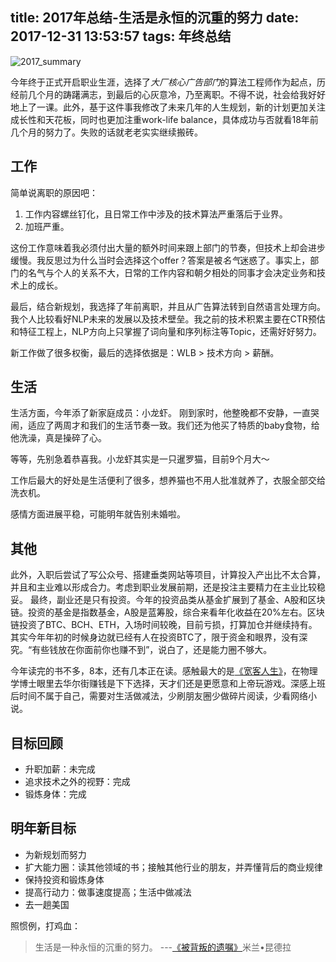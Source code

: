 title: 2017年总结-生活是永恒的沉重的努力
date: 2017-12-31 13:53:57
tags: 年终总结
---

![2017_summary](http://7xkdra.com1.z0.glb.clouddn.com/image/blog2017_summary.jpeg)
<!-- more -->

今年终于正式开启职业生涯，选择了*大厂核心广告部门*的算法工程师作为起点，历经前几个月的踌躇满志，到最后的心灰意冷，乃至离职。不得不说，社会给我好好地上了一课。此外，基于这件事我修改了未来几年的人生规划，新的计划更加关注成长性和天花板，同时也更加注重work-life balance，具体成功与否就看18年前几个月的努力了。失败的话就老老实实继续搬砖。

## 工作

简单说离职的原因吧：

1. 工作内容螺丝钉化，且日常工作中涉及的技术算法严重落后于业界。
2. 加班严重。

这份工作意味着我必须付出大量的额外时间来跟上部门的节奏，但技术上却会进步缓慢。我反思过为什么当时会选择这个offer？答案是被*名气*迷惑了。事实上，部门的名气与个人的关系不大，日常的工作内容和朝夕相处的同事才会决定业务和技术上的成长。

最后，结合新规划，我选择了年前离职，并且从广告算法转到自然语言处理方向。我个人比较看好NLP未来的发展以及技术壁垒。我之前的技术积累主要在CTR预估和特征工程上，NLP方向上只掌握了词向量和序列标注等Topic，还需好好努力。

新工作做了很多权衡，最后的选择依据是：WLB > 技术方向 > 薪酬。


## 生活

生活方面，今年添了新家庭成员：小龙虾。
刚到家时，他整晚都不安静，一直哭闹，适应了两周才和我们的生活节奏一致。我们还为他买了特质的baby食物，给他洗澡，真是操碎了心。

等等，先别急着恭喜我。小龙虾其实是一只暹罗猫，目前9个月大～

工作后最大的好处是生活便利了很多，想养猫也不用人批准就养了，衣服全部交给洗衣机。

感情方面进展平稳，可能明年就告别未婚啦。


## 其他

此外，入职后尝试了写公众号、搭建垂类网站等项目，计算投入产出比不太合算，并且和主业难以形成合力。考虑到职业发展前期，还是投注主要精力在主业比较稳妥。
最终，副业还是只有投资。今年的投资品类从基金扩展到了基金、A股和区块链。投资的基金是指数基金，A股是蓝筹股，综合来看年化收益在20%左右。区块链投资了BTC、BCH、ETH，入场时间较晚，目前亏损，打算加仓并继续持有。其实今年年初的时候身边就已经有人在投资BTC了，限于资金和眼界，没有深究。“有些钱放在你面前你也赚不到”，说白了，还是能力圈不够大。

今年读完的书不多，8本，还有几本正在读。感触最大的是[《宽客人生》](https://book.douban.com/subject/2139493/)，在物理学博士眼里去华尔街赚钱是下下选择，天才们还是更愿意和上帝玩游戏。深感上班后时间不属于自己，需要对生活做减法，少刷朋友圈少做碎片阅读，少看网络小说。

## 目标回顾

- 升职加薪：未完成
- 追求技术之外的视野：完成
- 锻炼身体：完成

## 明年新目标

- 为新规划而努力
- 扩大能力圈：读其他领域的书；接触其他行业的朋友，并弄懂背后的商业规律
- 保持投资和锻炼身体
- 提高行动力：做事速度提高；生活中做减法
- 去一趟美国

照惯例，打鸡血：
> 生活是一种永恒的沉重的努力。  ---[《被背叛的遗嘱》](https://book.douban.com/subject/1023709/)米兰•昆德拉

